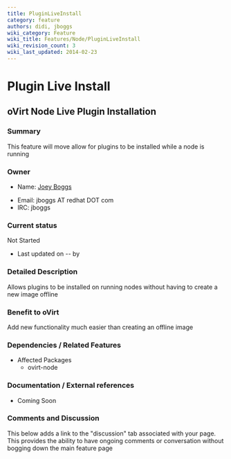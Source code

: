 ```yaml
---
title: PluginLiveInstall
category: feature
authors: didi, jboggs
wiki_category: Feature
wiki_title: Features/Node/PluginLiveInstall
wiki_revision_count: 3
wiki_last_updated: 2014-02-23
---
```


# Plugin Live Install

## oVirt Node Live Plugin Installation

### Summary

This feature will move allow for plugins to be installed while a node is running

### Owner

*   Name: [ Joey Boggs](User:jboggs)

<!-- -->

*   Email: jboggs AT redhat DOT com
*   IRC: jboggs

### Current status

Not Started

*   Last updated on -- by

### Detailed Description

Allows plugins to be installed on running nodes without having to create a new image offline

### Benefit to oVirt

Add new functionality much easier than creating an offline image

### Dependencies / Related Features

*   Affected Packages
    -   ovirt-node

### Documentation / External references

*   Coming Soon

### Comments and Discussion

This below adds a link to the "discussion" tab associated with your page. This provides the ability to have ongoing comments or conversation without bogging down the main feature page

